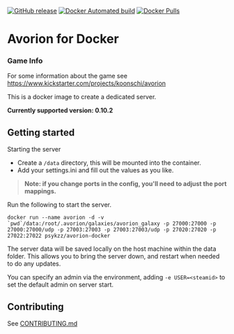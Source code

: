 [![GitHub release](https://img.shields.io/github/release/psykzz/avorion-docker.svg?style=flat-square)](https://github.com/psykzz/avorion-docker/releases/latest)
[![Docker Automated build](https://img.shields.io/docker/automated/psykzz/avorion-docker.svg?style=flat-square)](https://hub.docker.com/r/psykzz/avorion-docker)
[![Docker Pulls](https://img.shields.io/docker/pulls/psykzz/avorion-docker.svg?style=flat-square)](https://hub.docker.com/r/psykzz/avorion-docker)

Avorion for Docker
==================


### Game Info

For some information about the game see https://www.kickstarter.com/projects/koonschi/avorion

This is a docker image to create a dedicated server.

**Currently supported version: 0.10.2**


## Getting started
Starting the server 

* Create a `/data` directory, this will be mounted into the container.
* Add your settings.ini and fill out the values as you like.

> **Note: if you change ports in the config, you'll need to adjust the port mappings.**

Run the following to start the server.
```
docker run --name avorion -d -v `pwd`/data:/root/.avorion/galaxies/avorion_galaxy -p 27000:27000 -p 27000:27000/udp -p 27003:27003 -p 27003:27003/udp -p 27020:27020 -p 27022:27022 psykzz/avorion-docker
```

The server data will be saved locally on the host machine within the data folder. This allows you to bring the server down, and restart when needed to do any updates.

You can specify an admin via the environment, adding `-e USER=<steamid>` to set the default admin on server start.


## Contributing

See [CONTRIBUTING.md](CONTRIBUTING.md)


